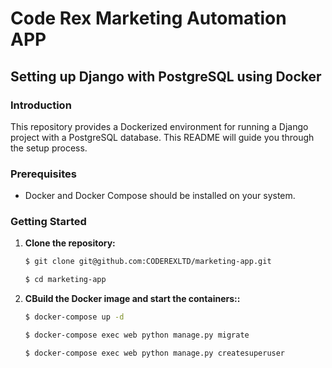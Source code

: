 # Code Rex Marketing Automation APP

## Setting up Django with PostgreSQL using Docker

### Introduction

This repository provides a Dockerized environment for running a Django project with a PostgreSQL database. This README will guide you through the setup process.

### Prerequisites

- Docker and Docker Compose should be installed on your system.

### Getting Started

1. **Clone the repository:**

   ```bash
   $ git clone git@github.com:CODEREXLTD/marketing-app.git
   ```
    ````bash
    $ cd marketing-app
    ````

1. **CBuild the Docker image and start the containers::**

    ```bash
    $ docker-compose up -d
    ```
    ```bash
    $ docker-compose exec web python manage.py migrate
    ```
    ```bash
    $ docker-compose exec web python manage.py createsuperuser
    ```
